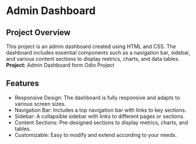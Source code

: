 # Admin Dashboard

## Project Overview
This project is an admin dashboard created using HTML and CSS. The dashboard includes essential components such as a navigation bar, sidebar, and various content sections to display metrics, charts, and data tables.
**Project:** Admin Dashboard form Odin Project


## Features
- Responsive Design: The dashboard is fully responsive and adapts to various screen sizes.
- Navigation Bar: Includes a top navigation bar with links to key sections.
- Sidebar: A collapsible sidebar with links to different pages or sections.
- Content Sections: Pre-designed sections to display metrics, charts, and tables.
- Customizable: Easy to modify and extend according to your needs.